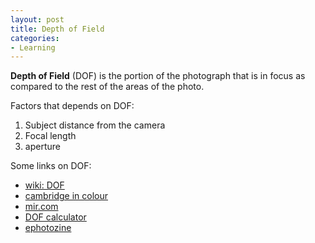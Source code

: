 ```yaml
---
layout: post
title: Depth of Field
categories:
- Learning
---
```



**Depth of Field** (DOF) is the portion of the photograph that is in focus as compared to the rest of the areas of the photo.

Factors that depends on DOF:

1. Subject distance from the camera
2. Focal length
3. aperture

Some links on DOF:

- [wiki: DOF](http://en.wikipedia.org/wiki/Depth_of_field)
- [cambridge in colour](http://www.cambridgeincolour.com/tutorials/depth-of-field.htm)
- [mir.com](http://www.mir.com.my/rb/photography/fototech/htmls/depth.html)
- [DOF calculator](http://www.dofmaster.com/dofjs.html)
- [ephotozine](http://www.ephotozine.com/article/Depth-of-field-explained)
